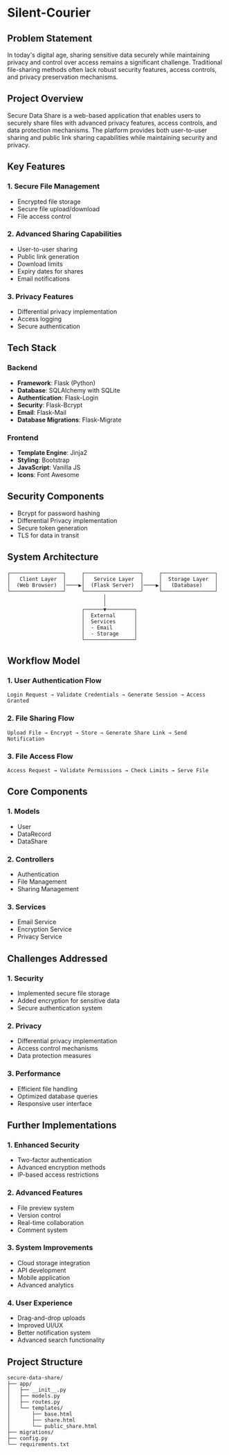 # Silent-Courier

## Problem Statement
In today's digital age, sharing sensitive data securely while maintaining privacy and control over access remains a significant challenge. Traditional file-sharing methods often lack robust security features, access controls, and privacy preservation mechanisms.

## Project Overview
Secure Data Share is a web-based application that enables users to securely share files with advanced privacy features, access controls, and data protection mechanisms. The platform provides both user-to-user sharing and public link sharing capabilities while maintaining security and privacy.

## Key Features

### 1. Secure File Management
- Encrypted file storage
- Secure file upload/download
- File access control

### 2. Advanced Sharing Capabilities
- User-to-user sharing
- Public link generation
- Download limits
- Expiry dates for shares
- Email notifications

### 3. Privacy Features
- Differential privacy implementation
- Access logging
- Secure authentication

## Tech Stack

### Backend
- **Framework**: Flask (Python)
- **Database**: SQLAlchemy with SQLite
- **Authentication**: Flask-Login
- **Security**: Flask-Bcrypt
- **Email**: Flask-Mail
- **Database Migrations**: Flask-Migrate

### Frontend
- **Template Engine**: Jinja2
- **Styling**: Bootstrap
- **JavaScript**: Vanilla JS
- **Icons**: Font Awesome

## Security Components
- Bcrypt for password hashing
- Differential Privacy implementation
- Secure token generation
- TLS for data in transit

## System Architecture
```
┌─────────────────┐     ┌──────────────────┐     ┌─────────────────┐
│   Client Layer  │     │   Service Layer  │     │  Storage Layer  │
│  (Web Browser)  │────▶│  (Flask Server)  │────▶│   (Database)    │
└─────────────────┘     └──────────────────┘     └─────────────────┘
                               │
                               │
                        ┌──────▼─────────┐
                        │  External      │
                        │  Services      │
                        │  - Email       │
                        │  - Storage     │
                        └────────────────┘
```

## Workflow Model

### 1. User Authentication Flow
```
Login Request → Validate Credentials → Generate Session → Access Granted
```

### 2. File Sharing Flow
```
Upload File → Encrypt → Store → Generate Share Link → Send Notification
```

### 3. File Access Flow
```
Access Request → Validate Permissions → Check Limits → Serve File
```

## Core Components

### 1. Models
- User
- DataRecord
- DataShare

### 2. Controllers
- Authentication
- File Management
- Sharing Management

### 3. Services
- Email Service
- Encryption Service
- Privacy Service

## Challenges Addressed

### 1. Security
- Implemented secure file storage
- Added encryption for sensitive data
- Secure authentication system

### 2. Privacy
- Differential privacy implementation
- Access control mechanisms
- Data protection measures

### 3. Performance
- Efficient file handling
- Optimized database queries
- Responsive user interface

## Further Implementations

### 1. Enhanced Security
- Two-factor authentication
- Advanced encryption methods
- IP-based access restrictions

### 2. Advanced Features
- File preview system
- Version control
- Real-time collaboration
- Comment system

### 3. System Improvements
- Cloud storage integration
- API development
- Mobile application
- Advanced analytics

### 4. User Experience
- Drag-and-drop uploads
- Improved UI/UX
- Better notification system
- Advanced search functionality

## Project Structure
```
secure-data-share/
├── app/
│   ├── __init__.py
│   ├── models.py
│   ├── routes.py
│   └── templates/
│       ├── base.html
│       ├── share.html
│       └── public_share.html
├── migrations/
├── config.py
└── requirements.txt
```



